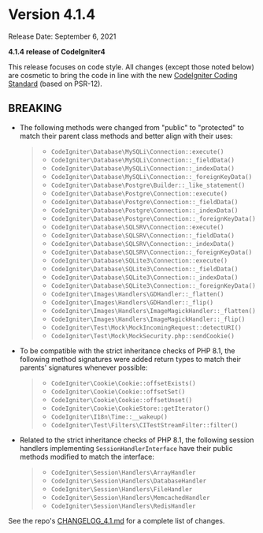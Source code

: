 # Version 4.1.4

Release Date: September 6, 2021

**4.1.4 release of CodeIgniter4**

<div class="contents" local="" depth="2">

</div>

This release focuses on code style. All changes (except those noted
below) are cosmetic to bring the code in line with the new [CodeIgniter
Coding Standard](https://github.com/CodeIgniter/coding-standard) (based
on PSR-12).

## BREAKING

- The following methods were changed from "public" to "protected" to
  match their parent class methods and better align with their uses:

  > - `CodeIgniter\Database\MySQLi\Connection::execute()`
  > - `CodeIgniter\Database\MySQLi\Connection::_fieldData()`
  > - `CodeIgniter\Database\MySQLi\Connection::_indexData()`
  > - `CodeIgniter\Database\MySQLi\Connection::_foreignKeyData()`
  > - `CodeIgniter\Database\Postgre\Builder::_like_statement()`
  > - `CodeIgniter\Database\Postgre\Connection::execute()`
  > - `CodeIgniter\Database\Postgre\Connection::_fieldData()`
  > - `CodeIgniter\Database\Postgre\Connection::_indexData()`
  > - `CodeIgniter\Database\Postgre\Connection::_foreignKeyData()`
  > - `CodeIgniter\Database\SQLSRV\Connection::execute()`
  > - `CodeIgniter\Database\SQLSRV\Connection::_fieldData()`
  > - `CodeIgniter\Database\SQLSRV\Connection::_indexData()`
  > - `CodeIgniter\Database\SQLSRV\Connection::_foreignKeyData()`
  > - `CodeIgniter\Database\SQLite3\Connection::execute()`
  > - `CodeIgniter\Database\SQLite3\Connection::_fieldData()`
  > - `CodeIgniter\Database\SQLite3\Connection::_indexData()`
  > - `CodeIgniter\Database\SQLite3\Connection::_foreignKeyData()`
  > - `CodeIgniter\Images\Handlers\GDHandler::_flatten()`
  > - `CodeIgniter\Images\Handlers\GDHandler::_flip()`
  > - `CodeIgniter\Images\Handlers\ImageMagickHandler::_flatten()`
  > - `CodeIgniter\Images\Handlers\ImageMagickHandler::_flip()`
  > - `CodeIgniter\Test\Mock\MockIncomingRequest::detectURI()`
  > - `CodeIgniter\Test\Mock\MockSecurity.php::sendCookie()`

- To be compatible with the strict inheritance checks of PHP 8.1, the
  following method signatures were added return types to match their
  parents' signatures whenever possible:

  > - `CodeIgniter\Cookie\Cookie::offsetExists()`
  > - `CodeIgniter\Cookie\Cookie::offsetSet()`
  > - `CodeIgniter\Cookie\Cookie::offsetUnset()`
  > - `CodeIgniter\Cookie\CookieStore::getIterator()`
  > - `CodeIgniter\I18n\Time::__wakeup()`
  > - `CodeIgniter\Test\Filters\CITestStreamFilter::filter()`

- Related to the strict inheritance checks of PHP 8.1, the following
  session handlers implementing `SessionHandlerInterface` have their
  public methods modified to match the interface:

  > - `CodeIgniter\Session\Handlers\ArrayHandler`
  > - `CodeIgniter\Session\Handlers\DatabaseHandler`
  > - `CodeIgniter\Session\Handlers\FileHandler`
  > - `CodeIgniter\Session\Handlers\MemcachedHandler`
  > - `CodeIgniter\Session\Handlers\RedisHandler`

See the repo's
[CHANGELOG_4.1.md](https://github.com/codeigniter4/CodeIgniter4/blob/develop/changelogs/CHANGELOG_4.1.md)
for a complete list of changes.
